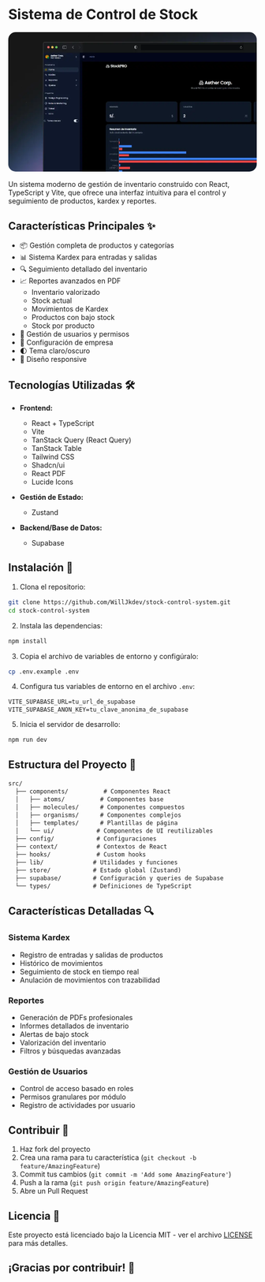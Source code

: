 # Sistema de Control de Stock

<p align="center">
  <img src="docs/images/inventory.webp" alt="Vista previa de la app" width="700" style="border-radius: 15px;"/>
</p>

Un sistema moderno de gestión de inventario construido con React, TypeScript y Vite, que ofrece una interfaz intuitiva para el control y seguimiento de productos, kardex y reportes.

## Características Principales ✨

- 📦 Gestión completa de productos y categorías
- 📊 Sistema Kardex para entradas y salidas
- 🔍 Seguimiento detallado del inventario
- 📈 Reportes avanzados en PDF
  - Inventario valorizado
  - Stock actual
  - Movimientos de Kardex
  - Productos con bajo stock
  - Stock por producto
- 👥 Gestión de usuarios y permisos
- 🏢 Configuración de empresa
- 🌓 Tema claro/oscuro
- 📱 Diseño responsive

## Tecnologías Utilizadas 🛠️

- **Frontend:**

  - React + TypeScript
  - Vite
  - TanStack Query (React Query)
  - TanStack Table
  - Tailwind CSS
  - Shadcn/ui
  - React PDF
  - Lucide Icons

- **Gestión de Estado:**

  - Zustand

- **Backend/Base de Datos:**
  - Supabase

## Instalación 🚀

1. Clona el repositorio:

```bash
git clone https://github.com/WillJkdev/stock-control-system.git
cd stock-control-system
```

2. Instala las dependencias:

```bash
npm install
```

3. Copia el archivo de variables de entorno y configúralo:

```bash
cp .env.example .env
```

4. Configura tus variables de entorno en el archivo `.env`:

```env
VITE_SUPABASE_URL=tu_url_de_supabase
VITE_SUPABASE_ANON_KEY=tu_clave_anonima_de_supabase
```

5. Inicia el servidor de desarrollo:

```bash
npm run dev
```

## Estructura del Proyecto 📁

```
src/
  ├── components/          # Componentes React
  │   ├── atoms/          # Componentes base
  │   ├── molecules/      # Componentes compuestos
  │   ├── organisms/      # Componentes complejos
  │   ├── templates/      # Plantillas de página
  │   └── ui/            # Componentes de UI reutilizables
  ├── config/            # Configuraciones
  ├── context/           # Contextos de React
  ├── hooks/             # Custom hooks
  ├── lib/              # Utilidades y funciones
  ├── store/            # Estado global (Zustand)
  ├── supabase/         # Configuración y queries de Supabase
  └── types/            # Definiciones de TypeScript
```

## Características Detalladas 🔍

### Sistema Kardex

- Registro de entradas y salidas de productos
- Histórico de movimientos
- Seguimiento de stock en tiempo real
- Anulación de movimientos con trazabilidad

### Reportes

- Generación de PDFs profesionales
- Informes detallados de inventario
- Alertas de bajo stock
- Valorización del inventario
- Filtros y búsquedas avanzadas

### Gestión de Usuarios

- Control de acceso basado en roles
- Permisos granulares por módulo
- Registro de actividades por usuario

## Contribuir 🤝

1. Haz fork del proyecto
2. Crea una rama para tu característica (`git checkout -b feature/AmazingFeature`)
3. Commit tus cambios (`git commit -m 'Add some AmazingFeature'`)
4. Push a la rama (`git push origin feature/AmazingFeature`)
5. Abre un Pull Request

## Licencia 📝

Este proyecto está licenciado bajo la Licencia MIT - ver el archivo [LICENSE](LICENSE) para más detalles.

## ¡Gracias por contribuir! 🙌

